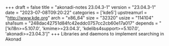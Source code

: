 +++
draft = false
title = "akonadi-notes 23.04.3-1"
version = "23.04.3-1"
date = "2023-07-08T09:20:22"
categories = ['kde5']
upstreamurl = "http://www.kde.org"
arch = "x86_64"
size = "32320"
usize = "114104"
sha1sum = "248dac42751d84fc42eddc0757cc2cb60e17a017"
depends = "['ki18n>=5.107.0', 'kmime>=23.04.3', 'kdelibs4support>=5.107.0', 'akonadi>=23.04.3']"
+++
Libraries and daemons to implement searching in Akonad